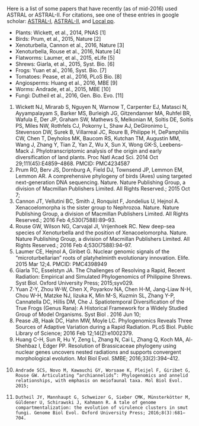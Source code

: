 Here is a list of some papers that have recently (as of mid-2016) used ASTRAL or ASTRAL-II.
For citations, see one of these entries in google scholar:
[ASTRAL-I](https://scholar.google.com/scholar?oi=bibs&hl=en&cites=16059877702267304090),
[ASTRAL-II](https://scholar.google.com/scholar?oi=bibs&hl=en&cites=11860264284440665246), and
[Local pp](https://scholar.google.com/scholar?oi=bibs&hl=en&cites=2700409483803565835).

- Plants: Wickett, et al., 2014, PNAS [1]
- Birds: Prum, et al., 2015, Nature [2]
- Xenoturbella, Cannon et al., 2016, Nature [3]
- Xenoturbella, Rouse et al., 2016, Nature [4]
- Flatworms: Laumer, et al., 2015, eLife [5]
- Shrews: Giarla, et al., 2015, Syst. Bio. [6]
-  Frogs: Yuan et al., 2016, Syst. Bio. [7]
-  Tomatoes: Pease, et al., 2016, PLoS Bio. [8]
-  Angiosperms: Huang et al., 2016, MBE [9]
- Worms: Andrade, et al., 2015, MBE [10]
-  Fungi: Dutheil et al., 2016, Gen. Bio. Evo. [11]

1. 	Wickett NJ, Mirarab S, Nguyen N, Warnow T, Carpenter EJ, Matasci N, Ayyampalayam S, Barker MS, Burleigh JG, Gitzendanner MA, Ruhfel BR, Wafula E, Der JP, Graham SW, Mathews S, Melkonian M, Soltis DE, Soltis PS, Miles NW, Rothfels CJ, Pokorny L, Shaw AJ, DeGironimo L, Stevenson DW, Surek B, Villarreal JC, Roure B, Philippe H, DePamphilis CW, Chen T, Deyholos MK, Baucom RS, Kutchan TM, Augustin MM, Wang J, Zhang Y, Tian Z, Yan Z, Wu X, Sun X, Wong GK-S, Leebens-Mack J. Phylotranscriptomic analysis of the origin and early diversification of land plants. Proc Natl Acad Sci. 2014 Oct 29;111(45):E4859–4868. PMCID: PMC4234587
2. 	Prum RO, Berv JS, Dornburg A, Field DJ, Townsend JP, Lemmon EM, Lemmon AR. A comprehensive phylogeny of birds (Aves) using targeted next-generation DNA sequencing. Nature. Nature Publishing Group, a division of Macmillan Publishers Limited. All Rights Reserved.; 2015 Oct 7; 
3. 	Cannon JT, Vellutini BC, Smith J, Ronquist F, Jondelius U, Hejnol A. Xenacoelomorpha is the sister group to Nephrozoa. Nature. Nature Publishing Group, a division of Macmillan Publishers Limited. All Rights Reserved.; 2016 Feb 4;530(7588):89–93. 
4. 	Rouse GW, Wilson NG, Carvajal JI, Vrijenhoek RC. New deep-sea species of Xenoturbella and the position of Xenacoelomorpha. Nature. Nature Publishing Group, a division of Macmillan Publishers Limited. All Rights Reserved.; 2016 Feb 4;530(7588):94–97. 
5. 	Laumer CE, Hejnol A, Giribet G. Nuclear genomic signals of the “microturbellarian” roots of platyhelminth evolutionary innovation. Elife. 2015 Mar 12;4. PMCID: PMC4398949
6. 	Giarla TC, Esselstyn JA. The Challenges of Resolving a Rapid, Recent Radiation: Empirical and Simulated Phylogenomics of Philippine Shrews. Syst Biol. Oxford University Press; 2015;syv029. 
7. 	Yuan Z-Y, Zhou W-W, Chen X, Poyarkov NA, Chen H-M, Jang-Liaw N-H, Chou W-H, Matzke NJ, Iizuka K, Min M-S, Kuzmin SL, Zhang Y-P, Cannatella DC, Hillis DM, Che J. Spatiotemporal Diversification of the True Frogs (Genus Rana): A Historical Framework for a Widely Studied Group of Model Organisms. Syst Biol . 2016 Jun 10; 
8. 	Pease JB, Haak DC, Hahn MW, Moyle LC. Phylogenomics Reveals Three Sources of Adaptive Variation during a Rapid Radiation. PLoS Biol. Public Library of Science; 2016 Feb 12;14(2):e1002379. 
9. 	Huang C-H, Sun R, Hu Y, Zeng L, Zhang N, Cai L, Zhang Q, Koch MA, Al-Shehbaz I, Edger PP. Resolution of Brassicaceae phylogeny using nuclear genes uncovers nested radiations and supports convergent morphological evolution. Mol Biol Evol. SMBE; 2016;33(2):394–412. 
10. 	Andrade SCS, Novo M, Kawauchi GY, Worsaae K, Pleijel F, Giribet G, Rouse GW. Articulating “archiannelids”: Phylogenomics and annelid relationships, with emphasis on meiofaunal taxa. Mol Biol Evol. 2015; 
11. 	Dutheil JY, Mannhaupt G, Schweizer G, Sieber CMK, Münsterkötter M, Güldener U, Schirawski J, Kahmann R. A tale of genome compartmentalization: the evolution of virulence clusters in smut fungi. Genome Biol Evol. Oxford University Press; 2016;8(3):681–704. 


